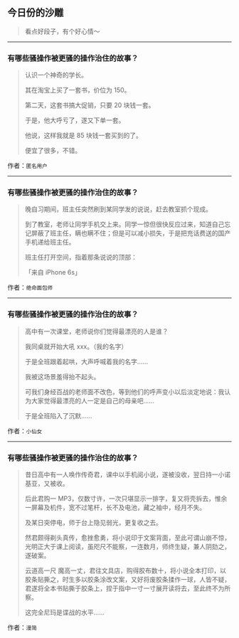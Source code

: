 ## 今日份的沙雕

> 看点好段子，有个好心情～


 
---

### 有哪些骚操作被更骚的操作治住的故事？

> 认识一个神奇的学长。
> 
> 其在淘宝上买了一套书，价位为 150。
> 
> 第二天，这套书搞大促销，只要 20 块钱一套。
> 
> 于是，他大呼亏了，遂又下单一套。
> 
> 他说，这样我就是 85 块钱一套买到的了。
> 
> 便宜了很多，不错。


作者：`匿名用户`

---

### 有哪些骚操作被更骚的操作治住的故事？

> 晚自习期间，班主任突然刷到某同学发的说说，赶去教室抓个现成。
> 
> 到了教室，老师让同学手机交上来。同学一惊但很快反应过来，知道自己忘记屏蔽了班主任，瞒也瞒不住；但是可以减小损失，于是把充话费送的国产手机递给班主任。
> 
> 班主任打开空间，指着那条说说的顶部：
> 
> 「来自 iPhone 6s」


作者：`绝命面包师`

---

### 有哪些骚操作被更骚的操作治住的故事？

> 高中有一次课堂，老师说你们觉得最漂亮的人是谁？
> 
> 我同桌就开始大吼 xxx。（我的名字）
> 
> 于是全班跟着起哄，大声呼喊着我的名字……
> 
> 我被这场景羞得抬不起头。
> 
> 可我们身经百战的老师面不改色，等到他们的呼声变小以后淡定地说：我认为大家觉得最漂亮的人一定是自己的母亲吧……
> 
> 于是全班陷入了沉默……


作者：`小仙女`

---

### 有哪些骚操作被更骚的操作治住的故事？

> 昔日高中有一人唤作传奇君，课中以手机阅小说，遂被没收，翌日持一小诺基亚，又被收。
> 
> 后此君购一 MP3，仅数寸许，一次只堪显示一排字，复又将壳拆去，惟余一屏幕及机件，宽不过笔杆，长不及电池，藏之袖中，经月不失。
> 
> 及某日突停电，师于台上隐见弱光，更复收之去。
> 
> 然君颇得剃头真传，愈挫愈勇，将小说印于文案背面，至此可谓山崩不惊，光明正大于课上阅读，虽咫尺不能察，一连数月，师终生疑，兼人阴劾之，遂破案。
> 
> 云道高一尺 魔高一丈，君往文具店，购得胶布数十，将小说全本打印，以胶条贴撕之，时生多以胶条涂改文案，又好将废胶条揉作一球，人皆不疑，君遂将全本书贴撕于胶条上，捏于指中一寸一寸展开读将去，至此终不为所察。
> 
> 这完全尼玛是谍战的水平……


作者：`漫简`